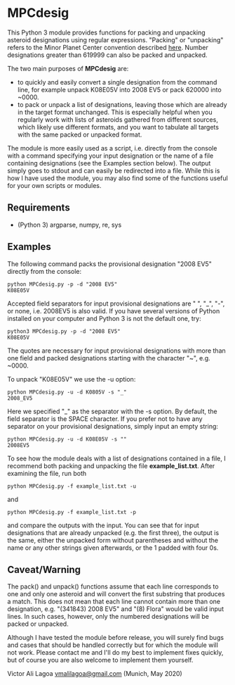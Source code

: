 # MPCdesig

  This Python 3 module provides functions for packing and unpacking 
asteroid designations using regular expressions. "Packing" or "unpacking" 
refers to the Minor Planet Center convention described 
[here](https://minorplanetcenter.net/iau/info/PackedDes.html). 
Number designations greater than 619999 can also be packed and unpacked. 

The two main purposes of **MPCdesig** are:
  - to quickly and easily convert a single designation from the command line, 
  for example unpack K08E05V into 2008 EV5 or pack 620000 into ~0000. 
  - to pack or unpack a list of designations, leaving those which are 
  already in the target format unchanged. This is especially helpful when you 
  regularly work with lists of asteroids gathered from different sources, which 
  likely use different formats, and you want to tabulate all targets with the 
  same packed or unpacked format. 
  
The module is more easily used as a script, i.e. directly from the console with
a command specifying your input designation or the name of a file containing 
designations (see the Examples section below). The output simply goes to stdout 
and can easily be redirected into a file. While this is how I have used the 
module, you may also find some of the functions useful for your own scripts or 
modules.


## Requirements

- (Python 3) argparse, numpy, re, sys  


## Examples

The following command packs the provisional designation "2008 EV5" directly from
the console:
```
python MPCdesig.py -p -d "2008 EV5"
K08E05V
```
Accepted field separators for input provisional designations are " ", "_", "-", 
or none, i.e. 2008EV5 is also valid. If you have several versions of Python 
installed on your computer and Python 3 is not the default one, try:
```
python3 MPCdesig.py -p -d "2008 EV5"
K08E05V
```
The quotes are necessary for input provisional designations with more than one 
field and packed designations starting with the character "~", e.g. ~0000. 


To unpack "K08E05V" we use the -u option: 
```
python MPCdesig.py -u -d K0805V -s "_"
2008_EV5
```
Here we specified "_" as the separator with the -s option. By default, the 
field separator is the SPACE character. If you prefer not to have any 
separator on your provisional designations, simply input an empty string: 
```
python MPCdesig.py -u -d K08E05V -s ""
2008EV5
```
To see how the module deals with a list of designations contained in a file, 
I recommend both packing and unpacking the file **example_list.txt**. After 
examining the file, run both
``` 
python MPCdesig.py -f example_list.txt -u 
```
and 
``` 
python MPCdesig.py -f example_list.txt -p 
```
and compare the outputs with the input. 
You can see that for input designations that are already unpacked (e.g. the 
first three), the output is the same, either the unpacked form without 
parentheses and without the name or any other strings given afterwards, or the 
1 padded with four 0s. 


## Caveat/Warning

The pack() and unpack() functions assume that each line corresponds to one and 
only one asteroid and will convert the first substring that produces a match. 
This does not mean that each line cannot contain more than one designation, 
e.g. "(341843) 2008 EV5" and "(8) Flora" would be valid input lines. In such
cases, however, only the numbered designations will be packed or unpacked. 

Although I have tested the module before release, you will surely find bugs and 
cases that should be handled correctly but for which the module will not work. 
Please contact me and I'll do my best to implement fixes quickly, but of course 
you are also welcome to implement them yourself. 

Victor Ali Lagoa
vmalilagoa@gmail.com
(Munich, May 2020)
 
